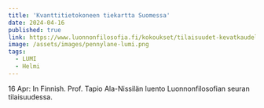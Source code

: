 ```yaml
---
title: 'Kvanttitietokoneen tiekartta Suomessa'
date: 2024-04-16
published: true
link: https://www.luonnonfilosofia.fi/kokoukset/tilaisuudet-kevatkaudella-2024/
image: /assets/images/pennylane-lumi.png
tags:
  - LUMI
  - Helmi
---
```

16 Apr: In Finnish. Prof. Tapio Ala-Nissilän luento Luonnonfilosofian seuran tilaisuudessa.
